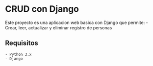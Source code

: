 # CRUD con Django

Este proyecto es una aplicacion web basica con Django que permite:
    - Crear, leer, actualizar y eliminar registro de personas

## Requisitos
    - Python 3.x
    - Django